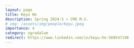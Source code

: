 ```yaml
---
layout: page
title: Keyu He
description: Spring 2024-5 ➡️ CMU M.S.
# img: /assets/img/people/keyu.jpeg
importance: 4
category: ugradalum
redirect: https://www.linkedin.com/in/keyu-he-569547198
---
```

